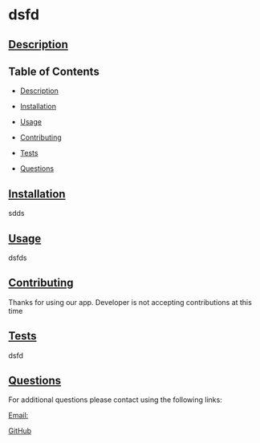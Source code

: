 
  # dsfd

  

  ## [Description](Table-of-Contents)

  ## Table of Contents

  - [Description](#description)
  - [Installation](#Installation)
  - [Usage](#Usage)
  
  - [Contributing](#contributing)
  - [Tests](#tests)
  - [Questions](#questions)

  ## [Installation](Table-of-Contents)

  sdds

  ## [Usage](Table-of-Contents)

  dsfds

  

  ## [Contributing](Table-of-Contents)

  Thanks for using our app.  Developer is not accepting contributions at this time

  ## [Tests](Table-of-Contents)

  dsfd

  ## [Questions](Table-of-Contents)

  For additional questions please contact using the following links:

  [Email:](https://github.com/mailto:da)
  
  [GitHub](https://github.com/ds)

